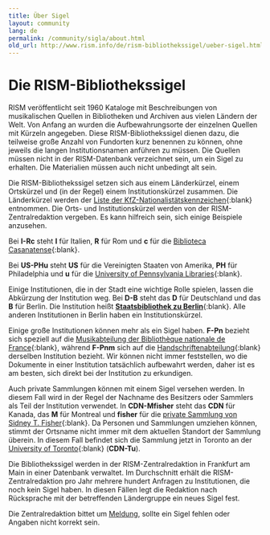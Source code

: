 ```yaml
---
title: Über Sigel
layout: community
lang: de
permalink: /community/sigla/about.html
old_url: http://www.rism.info/de/rism-bibliothekssigel/ueber-sigel.html
---
```


# Die RISM-Bibliothekssigel

RISM veröffentlicht seit 1960 Kataloge mit Beschreibungen von musikalischen Quellen in Bibliotheken und Archiven aus vielen Ländern der Welt. Von Anfang an wurden die Aufbewahrungsorte der einzelnen Quellen mit Kürzeln angegeben. Diese RISM-Bibliothekssigel dienen dazu, die teilweise große Anzahl von Fundorten kurz benennen zu können, ohne jeweils die langen Institutionsnamen anführen zu müssen. Die Quellen müssen nicht in der RISM-Datenbank verzeichnet sein, um ein Sigel zu erhalten. Die Materialien müssen auch nicht unbedingt alt sein.

Die RISM-Bibliothekssigel setzen sich aus einem Länderkürzel, einem Ortskürzel und (in der Regel) einem Institutionskürzel zusammen. Die Länderkürzel werden der [Liste der KfZ-Nationalistätskennzeichen](https://en.wikipedia.org/wiki/International_vehicle_registration_code){:blank} entnommen. Die Orts- und Institutionskürzel werden von der RISM-Zentralredaktion vergeben. Es kann hilfreich sein, sich einige Beispiele anzusehen.

Bei **I-Rc** steht **I** für Italien, **R** für Rom und **c** für die [Biblioteca Casanatense](https://rism.online/institutions/30000230){:blank}.

Bei **US-PHu** steht **US** für die Vereinigten Staaten von Amerika, **PH** für Philadelphia und **u** für die [University of Pennsylvania Libraries](https://rism.online/institutions/30002433){:blank}.

Einige Institutionen, die in der Stadt eine wichtige Rolle spielen, lassen die Abkürzung der Institution weg. Bei **D-B** steht das **D** für Deutschland und das **B** für Berlin. Die Institution heißt [**Staatsbibliothek zu Berlin**](https://rism.online/institutions/30000655){:blank}. Alle anderen Institutionen in Berlin haben ein Institutionskürzel.

Einige große Institutionen können mehr als ein Sigel haben. **F-Pn** bezieht sich speziell auf die [Musikabteilung der Bibliothèque nationale de France](https://rism.online/institutions/30001488){:blank}, während **F-Pnm** sich auf die [Handschriftenabteilung](https://rism.online/institutions/30078937){:blank} derselben Institution bezieht. Wir können nicht immer feststellen, wo die Dokumente in einer Institution tatsächlich aufbewahrt werden, daher ist es am besten, sich direkt bei der Institution zu erkundigen.

Auch private Sammlungen können mit einem Sigel versehen werden. In diesem Fall wird in der Regel der Nachname des Besitzers oder Sammlers als Teil der Institution verwendet. In **CDN-Mfisher** steht das **CDN** für Kanada, das **M** für Montreal und **fisher** für die [private Sammlung von Sidney T. Fisher](https://rism.online/institutions/30000470){:blank}. Da Personen und Sammlungen umziehen können, stimmt der Ortsname nicht immer mit dem aktuellen Standort der Sammlung überein. In diesem Fall befindet sich die Sammlung jetzt in Toronto an der [University of Toronto](https://rism.online/institutions/30000488){:blank} (**CDN-Tu**).

Die Bibliothekssigel werden in der RISM-Zentralredaktion in Frankfurt am Main in einer Datenbank verwaltet. Im Durchschnitt erhält die RISM-Zentralredaktion pro Jahr mehrere hundert Anfragen zu Institutionen, die noch kein Sigel haben. In diesen Fällen legt die Redaktion nach Rücksprache mit der betreffenden Ländergruppe ein neues Sigel fest.

Die Zentralredaktion bittet um [Meldung](mailto:contact@rism.info), sollte ein Sigel fehlen oder Angaben nicht korrekt sein. 
